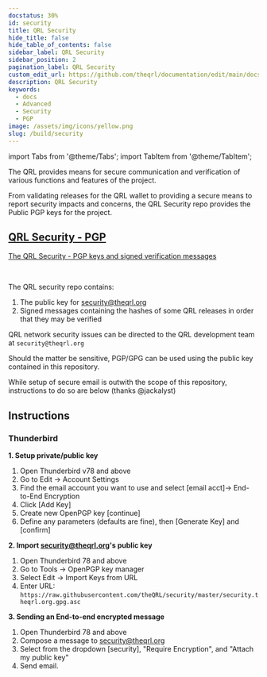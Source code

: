 ```yaml
---
docstatus: 30%
id: security
title: QRL Security
hide_title: false
hide_table_of_contents: false
sidebar_label: QRL Security
sidebar_position: 2
pagination_label: QRL Security
custom_edit_url: https://github.com/theqrl/documentation/edit/main/docs/security.md
description: QRL Security
keywords:
  - docs
  - Advanced
  - Security
  - PGP
image: /assets/img/icons/yellow.png
slug: /build/security
---
```


import Tabs from '@theme/Tabs';
import TabItem from '@theme/TabItem';


The QRL provides means for secure communication and verification of various functions and features of the project.

From validating releases for the QRL wallet to providing a secure means to report security impacts and concerns, the QRL Security repo provides the Public PGP keys for the project.


<div style={{ "text-align": "center"}}>
<span>
      <section class="row list_node_modules-@docusaurus-theme-classic-lib-theme-DocCategoryGeneratedIndexPage-styles-module">
        <article class="col col--12 margin-bottom--lg">
          <a class="card padding--lg cardContainer_node_modules-@docusaurus-theme-classic-lib-theme-DocCard-styles-module" href="https://github.com/theQRL/security">
            <h2 class="text--truncate cardTitle_node_modules-@docusaurus-theme-classic-lib-theme-DocCard-styles-module" 
                title="QRL Security - PGP">
              QRL Security - PGP
            </h2>
            <p class="text--truncate cardDescription_node_modules-@docusaurus-theme-classic-lib-theme-DocCard-styles-module" 
               title="The QRL Security - PGP keys and signed verification messages">The QRL Security - PGP keys and signed verification messages</p>
          </a>
        </article>
      </section>
</span>    
</div>
<br />

The QRL security repo contains:

1. The public key for security@theqrl.org
2. Signed messages containing the hashes of some QRL releases in order that they may be verified

QRL network security issues can be directed to the QRL development team at ```security@theqrl.org```

Should the matter be sensitive, PGP/GPG can be used using the public key contained in this repository.

While setup of secure email is outwith the scope of this repository, instructions to do so are below (thanks @jackalyst)

## Instructions

### Thunderbird

**1. Setup private/public key**

1. Open Thunderbird v78 and above
2. Go to Edit -> Account Settings
3. Find the email account you want to use and select [email acct]-> End-to-End Encryption
4. Click [Add Key]
5. Create new OpenPGP key [continue]
6. Define any parameters (defaults are fine), then [Generate Key] and [confirm]

**2. Import security@theqrl.org's public key**

1. Open Thunderbird 78 and above
2. Go to Tools -> OpenPGP key manager
3. Select Edit -> Import Keys from URL
4. Enter URL: `https://raw.githubusercontent.com/theQRL/security/master/security.theqrl.org.gpg.asc`

**3. Sending an End-to-end encrypted message**

1. Open Thunderbird 78 and above
2. Compose a message to security@theqrl.org
3. Select from the dropdown [security], "Require Encryption", and "Attach my public key"
4. Send email.